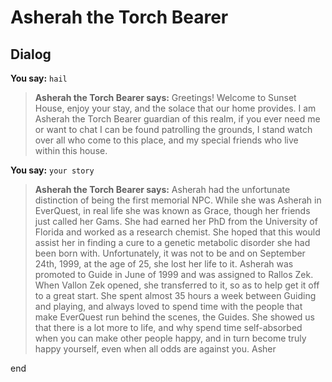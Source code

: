 # Asherah the Torch Bearer


## Dialog

**You say:** `hail`



>**Asherah the Torch Bearer says:** Greetings! Welcome to Sunset House, enjoy your stay, and the solace that our home provides. I am Asherah the Torch Bearer guardian of this realm, if you ever need me or want to chat I can be found patrolling the grounds, I stand watch over all who come to this place, and my special friends who live within this house.

**You say:** `your story`



>**Asherah the Torch Bearer says:** Asherah had the unfortunate distinction of being the first memorial NPC. While she was Asherah in EverQuest, in real life she was known as Grace, though her friends just called her Gams. She had earned her PhD from the University of Florida and worked as a research chemist. She hoped that this would assist her in finding a cure to a genetic metabolic disorder she had been born with. Unfortunately, it was not to be and on September 24th, 1999, at the age of 25, she lost her life to it. Asherah was promoted to Guide in June of 1999 and was assigned to Rallos Zek. When Vallon Zek opened, she transferred to it, so as to help get it off to a great start. She spent almost 35 hours a week between Guiding and playing, and always loved to spend time with the people that make EverQuest run behind the scenes, the Guides. She showed us that there is a lot more to life, and why spend time self-absorbed when you can make other people happy, and in turn become truly happy yourself, even when all odds are against you. Asher



end



